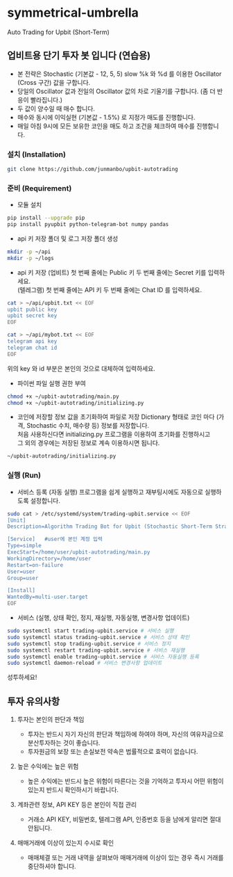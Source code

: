 # symmetrical-umbrella

Auto Trading for Upbit (Short-Term)

## 업비트용 단기 투자 봇 입니다 (연습용)

- 본 전략은 Stochastic (기본값 - 12, 5, 5) slow %k 와 %d 를 이용한 Oscillator (Cross 구간) 값을 구합니다.
- 당일의 Oscillator 값과 전일의 Oscillator 값의 차로 기울기를 구합니다. (좀 더 반응이 빨라집니다.)
- 두 값이 양수일 때 매수 합니다.
- 매수와 동시에 이익실현 (기본값 - 1.5%) 로 지정가 매도를 진행합니다.
- 매일 아침 9시에 모든 보유한 코인을 매도 하고 조건을 체크하여 매수를 진행합니다.

### 설치 (Installation)

```bash
git clone https://github.com/junmanbo/upbit-autotrading
```

### 준비 (Requirement)

- 모듈 설치

```bash
pip install --upgrade pip
pip install pyupbit python-telegram-bot numpy pandas
```

- api 키 저장 폴더 및 로그 저장 폴더 생성

```bash
mkdir -p ~/api
mkdir -p ~/logs
```

- api 키 저장
(업비트) 첫 번째 줄에는 Public 키 두 번째 줄에는 Secret 키를 입력하세요.  
(텔레그램) 첫 번째 줄에는 API 키 두 번째 줄에는 Chat ID 를 입력하세요.

```bash
cat > ~/api/upbit.txt << EOF
upbit public key
upbit secret key
EOF

cat > ~/api/mybot.txt << EOF
telegram api key
telegram chat id
EOF
```

위의 key 와 id 부분은 본인의 것으로 대체하여 입력하세요.

- 파이썬 파일 실행 권한 부여

```bash
chmod +x ~/upbit-autotrading/main.py
chmod +x ~/upbit-autotrading/initializing.py
```

- 코인에 저장할 정보 값을 초기화하여 파일로 저장
Dictionary 형태로 코인 마다 (가격, Stochastic 수치, 매수량 등) 정보를 저장합니다.  
처음 사용하신다면 initializing.py 프로그램을 이용하여 초기화를 진행하시고  
그 외의 경우에는 저장된 정보로 계속 이용하시면 됩니다.

```bash
~/upbit-autotrading/initializing.py
```

### 실행 (Run)

- 서비스 등록 (자동 실행)
프로그램을 쉽게 실행하고 재부팅시에도 자동으로 실행하도록 설정합니다.

```bash
sudo cat > /etc/systemd/system/trading-upbit.service << EOF
[Unit]
Description=Algorithm Trading Bot for Upbit (Stochastic Short-Term Strategy)

[Service]   #user에 본인 계정 입력
Type=simple
ExecStart=/home/user/upbit-autotrading/main.py
WorkingDirectory=/home/user
Restart=on-failure
User=user
Group=user

[Install]
WantedBy=multi-user.target
EOF
```

- 서비스 (실행, 상태 확인, 정지, 재실행, 자동실행, 변경사항 업데이트)

```bash
sudo systemctl start trading-upbit.service # 서비스 실행
sudo systemctl status trading-upbit.service # 서비스 상태 확인
sudo systemctl stop trading-upbit.service # 서비스 정지
sudo systemctl restart trading-upbit.service # 서비스 재실행
sudo systemctl enable trading-upbit.service # 서비스 자동실행 등록
sudo systemctl daemon-reload # 서비스 변경사항 업데이트
```

성투하세요!  

## 투자 유의사항

1. 투자는 본인의 판단과 책임  

    - 투자는 반드시 자기 자신의 판단과 책임하에 하여야 하며, 자신의 여유자금으로 분산투자하는 것이 좋습니다.
    - 투자원금의 보장 또는 손실보전 약속은 법률적으로 효력이 없습니다.

2. 높은 수익에는 높은 위험
    - 높은 수익에는 반드시 높은 위험이 따른다는 것을 기억하고 투자시 어떤 위험이 있는지 반드시 확인하시기 바랍니다.  

3. 계좌관련 정보, API KEY 등은 본인이 직접 관리
    - 거래소 API KEY, 비밀번호, 텔레그램 API, 인증번호 등을 남에게 알리면 절대 안됩니다.

4. 매매거래에 이상이 있는지 수시로 확인
    - 매매체결 또는 거래 내역을 살펴보아 매매거래에 이상이 있는 경우 즉시 거래를 중단하셔야 합니다.

